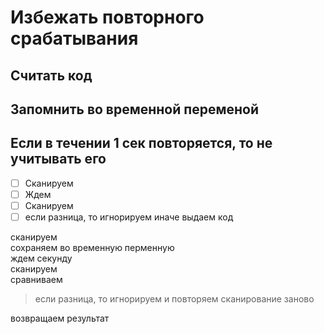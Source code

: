 # Избежать повторного срабатывания
## Считать код
## Запомнить во временной переменой
## Если в течении 1 сек повторяется, то не учитывать его

- [ ]  Сканируем
- [ ]  Ждем
- [ ]  Сканируем
- [ ]  если разница, то игнорируем иначе выдаем код
 
сканируем  
сохраняем во временную перменную  
ждем секунду  
сканируем  
сравниваем  
>если разница, то игнорируем и повторяем сканирование заново
 
возвращаем результат       